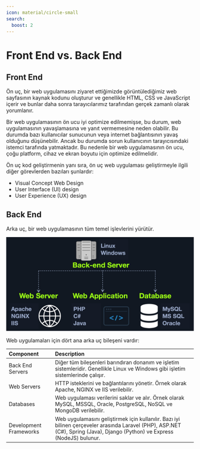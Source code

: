 ```yaml
---
icon: material/circle-small
search:
  boost: 2
---
```


# Front End vs. Back End

## Front End

Ön uç, bir web uygulamasını ziyaret ettiğimizde görüntülediğimiz web sayfasının kaynak kodunu oluşturur ve genellikle HTML, CSS ve JavaScript içerir ve bunlar daha sonra tarayıcılarımız tarafından gerçek zamanlı olarak yorumlanır.

Bir web uygulamasının ön ucu iyi optimize edilmemişse, bu durum, web uygulamasının yavaşlamasına ve yanıt vermemesine neden olabilir. Bu durumda bazı kullanıcılar sunucunun veya internet bağlantısının yavaş olduğunu düşünebilir. Ancak bu durumda sorun kullanıcının tarayıcısındaki istemci tarafında yatmaktadır. Bu nedenle bir web uygulamasının ön ucu, çoğu platform, cihaz ve ekran boyutu için optimize edilmelidir.

Ön uç kod geliştirmenin yanı sıra, ön uç web uygulaması geliştirmeyle ilgili diğer görevlerden bazıları şunlardır:

* Visual Concept Web Design
* User Interface (UI) design
* User Experience (UX) design

## Back End

Arka uç, bir web uygulamasının tüm temel işlevlerini yürütür.

![](../assets/images/backend-server.jpg)

Web uygulamaları için dört ana arka uç bileşeni vardır:

| Component | Description |
|:---|:---|
| Back End Servers | Diğer tüm bileşenleri barındıran donanım ve işletim sistemleridir. Genellikle Linux ve Windows gibi işletim sistemlerinde çalışır. |
| Web Servers | HTTP isteklerini ve bağlantılarını yönetir. Örnek olarak Apache, NGINX ve IIS verilebilir. |
| Databases | Web uygulaması verilerini saklar ve alır. Örnek olarak MySQL, MSSQL, Oracle, PostgreSQL, NoSQL ve MongoDB verilebilir. |
| Development Frameworks | Web uygulamasını geliştirmek için kullanılır. Bazı iyi bilinen çerçeveler arasında Laravel (PHP), ASP.NET (C#), Spring (Java), Django (Python) ve Express (NodeJS) bulunur. |
